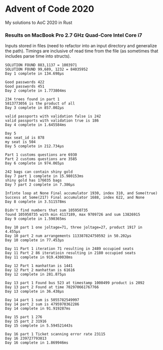 # Advent of Code 2020

My solutions to AoC 2020 in Rust

### Results on MacBook Pro 2.7 GHz Quad-Core Intel Core i7

Inputs stored in files (need to refactor into an input directory and generalize the path). Timings are inclusive of read time from the file (as sometimes that includes parse time into structs).

```
SOLUTION FOUND 883,1137 = 1003971
SOLUTION FOUND 99,689, 1232 = 84035952
Day 1 complete in 134.698µs
```

```
Good passwords 422
Good passwords 451
Day 2 complete in 1.773804ms
```

```
234 trees found in part 1
5813773056 is the product of all
Day 3 complete in 857.002µs
```

```
valid passports with validation false is 242
valid passports with validation true is 186
Day 4 complete in 1.645584ms
```

```
Day 5
max seat_id is 878
my seat is 504
Day 5 complete in 212.734µs
```

```
Part 1 customs questions are 6930
Part 2 customs questions are 3585
Day 6 complete in 974.065µs
```

```
242 bags can contain shiny gold
Day 7 part 1 complete in 15.980153ms
shiny gold has 176035 bags
Day 7 part 2 complete in 7.386µs
```

```
Infinte loop at None Final accumulator 1930, index 310, and Some(true)
Success at Some(217) Final accumulator 1688, index 622, and None
Day 8 complete in 3.511578ms
```

```
Didn't find numbers that sum 105950735
found 105950735 with min 4117189, max 9709726 and sum 13826915
Day 9 complete in 1.590365ms
```
```
Day 10 part 1 one joltage=71, three joltage=27, product 1917 in 4.455µs
Day 10 part 2 num arrangements 113387824750592 in 50.202µs
Day 10 complete in 77.453µs
```
```
Day 11 Part 1 iteration 71 resulting in 2489 occupied seats
Day 11 Part 2 86 iteratioin resulting in 2180 occupied seats
Day 11 complete in 919.430038ms
```
```
Day 12 Part 1 manhattan is 1441
Day 12 Part 2 manhattan is 61616
Day 12 complete in 281.875µs
```
```
Day 13 part 1 Found bus 523 at timestamp 1000499 product is 2092
Day 13 part 2 Found at time 702970661767766
Day 13 complete in 36.438µs
```
```
Day 14 part 1 sum is 5055782549997
Day 14 part 2 sum is 4795970362286
Day 14 complete in 91.919287ms
```
```
Day 15 part 1 276
Day 15 part 2 31916
Day 15 complete in 5.594521443s
```
```
Day 16 part 1 Ticket scanning error rate 23115
Day 16 239727793813
Day 16 complete in 1.869946ms
```
